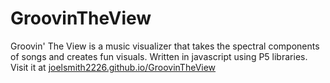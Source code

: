 # GroovinTheView
Groovin' The View is a music visualizer that takes the spectral components of songs and creates fun visuals. Written in javascript using P5 libraries.
Visit it at [joelsmith2226.github.io/GroovinTheView](https://joelsmith2226.github.io/GroovinTheView)

